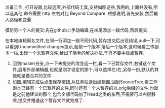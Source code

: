 准备工作,
打开设置,比较选项,外部代码工具,支持如图这些,我用的,上面并没有,所以选其他,命令需要
http
左右对比
Beyond Compare.
根据说明,首先安装,然后输入路径和变量


模仿另一个人的提交:先在github上手动编辑,在末尾添加一段代码,然后提交.

 在本地编辑同名文件,在同一行添加一段不同代码,暂存提交后出现错误,pull一下,可以看到Uncommitted changes提示,超前一个版本 落后一个版本,这时候看工作副本一栏,出现一个未暂存文件,给出了简单的解决办法,千万不要手贱点暂存.

1. 回到master分支,点一下未提交的改变这一栏,看一下已暂存文件,右键这个文件,启用外部编辑器,也就是刚才设定的那个,可以选择左/右,另存一份,默认的其他就是要合并的文件.
2. 如图,编辑完成后点击保存按钮,从任务栏退出编辑器,回到SourceTree,看工作副本已经有一个已暂存的文件,同时还有一个未暂存的以.orig后缀的文件,也就是之前他建议的那个,包含全部代码加了Head之类的东西,不需要可以右键移除,提交并推送这个暂存文件就完成了.